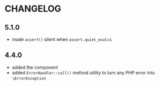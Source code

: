 CHANGELOG
=========

5.1.0
-----

 * made `assert()` silent when `assert.quiet_eval=1`

4.4.0
-----

 * added the component
 * added `ErrorHandler::call()` method utility to turn any PHP error into `\ErrorException`
